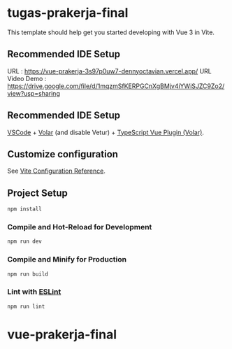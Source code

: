 # tugas-prakerja-final

This template should help get you started developing with Vue 3 in Vite.

## Recommended IDE Setup

URL : https://vue-prakerja-3s97p0uw7-dennyoctavian.vercel.app/
URL Video Demo : https://drive.google.com/file/d/1mqzmSfKERPGCnXgBMjv4iYWiSJZC9Zo2/view?usp=sharing

## Recommended IDE Setup

[VSCode](https://code.visualstudio.com/) + [Volar](https://marketplace.visualstudio.com/items?itemName=Vue.volar) (and disable Vetur) + [TypeScript Vue Plugin (Volar)](https://marketplace.visualstudio.com/items?itemName=Vue.vscode-typescript-vue-plugin).

## Customize configuration

See [Vite Configuration Reference](https://vitejs.dev/config/).

## Project Setup

```sh
npm install
```

### Compile and Hot-Reload for Development

```sh
npm run dev
```

### Compile and Minify for Production

```sh
npm run build
```

### Lint with [ESLint](https://eslint.org/)

```sh
npm run lint
```

# vue-prakerja-final
